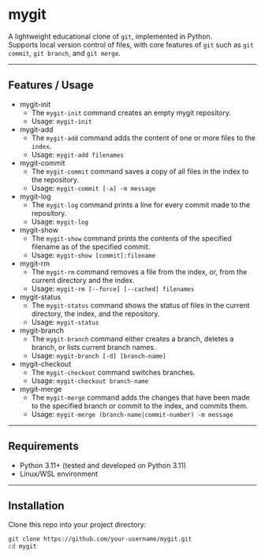 # mygit
A lightweight educational clone of `git`, implemented in Python.  
Supports local version control of files, with core features of `git` such as `git commit`, `git branch`, and `git merge`.

---

## Features / Usage
- mygit-init
  - The `mygit-init` command creates an empty mygit repository.
  - Usage: `mygit-init`
- mygit-add
  - The `mygit-add` command adds the content of one or more files to the `index`.
  - Usage: `mygit-add filenames`
- mygit-commit
  - The `mygit-commit` command saves a copy of all files in the index to the repository.
  - Usage: `mygit-commit [-a] -m message`
- mygit-log
  - The `mygit-log` command prints a line for every commit made to the repository.
  - Usage: `mygit-log`
- mygit-show
  - The `mygit-show` command prints the contents of the specified filename as of the specified commit.
  - Usage: `mygit-show [commit]:filename`
- mygit-rm
  - The `mygit-rm` command removes a file from the index, or, from the current directory and the index.
  - Usage: `mygit-rm [--force] [--cached] filenames`
- mygit-status
  - The `mygit-status` command shows the status of files in the current directory, the index, and the repository.
  - Usage: `mygit-status`
- mygit-branch
  - The `mygit-branch` command either creates a branch, deletes a branch, or lists current branch names.
  - Usage: `mygit-branch [-d] [branch-name]`
- mygit-checkout
  - The `mygit-checkout` command switches branches.
  - Usage: `mygit-checkout branch-name`
- mygit-merge
  - The `mygit-merge` command adds the changes that have been made to the specified branch or commit to the index, and commits them.
  - Usage: `mygit-merge (branch-name|commit-number) -m message`

---

## Requirements
- Python 3.11+ (tested and developed on Python 3.11)
- Linux/WSL environment

---

## Installation
Clone this repo into your project directory:

```bash
git clone https://github.com/your-username/mygit.git
cd mygit